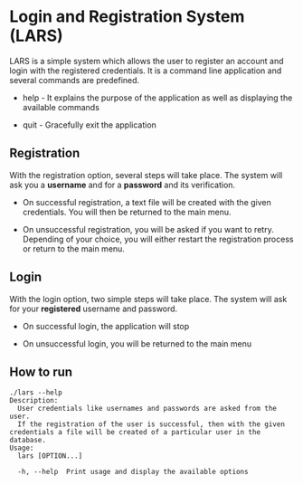 # Login and Registration System (LARS)

LARS is a simple system which allows the user to register an account and login with the registered credentials. It is a command line application and several commands are predefined.

- help - It explains the purpose of the application as well as displaying the available commands

- quit - Gracefully exit the application

## Registration

With the registration option, several steps will take place. The system will ask you a **username** and for a **password** and its verification.

- On successful registration, a text file will be created with the given credentials. You will then be returned to the main menu.

- On unsuccessful registration, you will be asked if you want to retry. Depending of your choice, you will either restart the registration process or return to the main menu.

## Login

With the login option, two simple steps will take place. The system will ask for your **registered** username and password.

- On successful login, the application will stop

- On unsuccessful login, you will be returned to the main menu

## How to run

```shell
./lars --help
Description:
  User credentials like usernames and passwords are asked from the user.
  If the registration of the user is successful, then with the given credentials a file will be created of a particular user in the database.
Usage:
  lars [OPTION...]

  -h, --help  Print usage and display the available options

```
